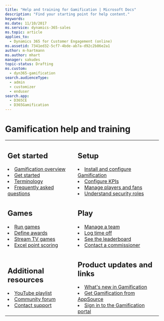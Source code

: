```yaml
---
title: "Help and training for Gamification | Microsoft Docs"
description: "Find your starting point for help content."
keywords: 
ms.date: 11/10/2017
ms.service: dynamics-365-sales
ms.topic: article
applies_to: 
  - Dynamics 365 for Customer Engagement (online)
ms.assetid: 7341ed32-5cf7-4bde-ab7a-d92c2b86e2a1
author: m-hartmann
ms.author: mhart
manager: sakudes
topic-status: Drafting
ms.custom: 
  - dyn365-gamification
search.audienceType: 
  - admin
  - customizer
  - enduser
search.app: 
  - D365CE
  - D365Gamification
---
```


# Gamification help and training

<table>
<tr>
<td>

<h2>Get started</h2>
<li><a href="increase-employee-productivity.md" data-raw-source="[Gamification overview](increase-employee-productivity.md)">Gamification overview</a></li>
<li><a href="get-started.md" data-raw-source="[Get started](get-started.md)">Get started</a></li>
<li><a href="glossary.md" data-raw-source="[Terminology](glossary.md)">Terminology</a></li>
<li><a href="frequently-asked-questions.md" data-raw-source="[Frequently asked questions](frequently-asked-questions.md)">Frequently asked questions</a></li>
</td>
<td>

<h2>Setup</h2>

<li><a href="manage-gamification-in-dynamics-365-online.md" data-raw-source="[Install and configure Gamification](manage-gamification-in-dynamics-365-online.md)">Install and configure Gamification</a></li>
<li><a href="configure-kpis.md" data-raw-source="[Configure KPIs](configure-kpis.md)">Configure KPIs</a></li>
<li><a href="manage-players-fans.md" data-raw-source="[Manage players and fans](manage-players-fans.md)">Manage players and fans</a></li>
<li><a href="understand-security-roles.md" data-raw-source="[Understand security roles](understand-security-roles.md)">Understand security roles</a></li>
</td>
</tr>
<tr>
<td>

<h2>Games</h2>

<li><a href="run-games.md" data-raw-source="[Run games](run-games.md)">Run games</a></li>
<li><a href="define-weekly-awards.md" data-raw-source="[Define awards](define-weekly-awards.md)">Define awards</a></li>
<li><a href="configure-view-tvs.md" data-raw-source="[Stream TV games](configure-view-tvs.md)">Stream TV games</a></li>
<li><a href="update-scores-using-excel-point-scoring.md" data-raw-source="[Excel point scoring](update-scores-using-excel-point-scoring.md)">Excel point scoring</a></li>
</td>
<td>

<h2>Play</h2>

<li><a href="manage-fantasy-team.md" data-raw-source="[Manage a team](manage-fantasy-team.md)">Manage a team</a></li>
<li><a href="log-time-off.md" data-raw-source="[Log time off](log-time-off.md)">Log time off</a></li>
<li><a href="view-leaderboard.md" data-raw-source="[See the leaderboard](view-leaderboard.md)">See the leaderboard</a></li>
<li><a href="contact-commissioner.md" data-raw-source="[Contact a commissioner](contact-commissioner.md)">Contact a commissioner</a></li>
</td>
</tr>
<tr>
<td>

<h2> Additional resources </h2>

<li><a href="https://go.microsoft.com/fwlink/p/?LinkId=825549" data-raw-source="[YouTube playlist](https://go.microsoft.com/fwlink/p/?LinkId=825549)">YouTube playlist</a></li>
<li><a href="https://go.microsoft.com/fwlink/p/?LinkId=825550" data-raw-source="[Community forum](https://go.microsoft.com/fwlink/p/?LinkId=825550)">Community forum</a></li>
<li><a href="https://go.microsoft.com/fwlink/p/?LinkId=394391" data-raw-source="[Contact support](https://go.microsoft.com/fwlink/p/?LinkId=394391)">Contact support</a></li>

</td>
<td>

<h2> Product updates and links </h2>

<li><a href="../gamification/release-notes.md" data-raw-source="[What&#39;s new in Gamification](../gamification/release-notes.md)">What&#39;s new in Gamification</a></li>
<li><a href="https://appsource.microsoft.com/en-us/product/dynamics-365/mscrm.f6d23ec7-255c-4bd8-8c99-dc041d5cb8b3" data-raw-source="[Get Gamification from AppSource](https://appsource.microsoft.com/en-us/product/dynamics-365/mscrm.f6d23ec7-255c-4bd8-8c99-dc041d5cb8b3)">Get Gamification from AppSource</a></li>
<li><a href="https://go.microsoft.com/fwlink/p/?linkid=830344" data-raw-source="[Sign in to the Gamification portal](https://go.microsoft.com/fwlink/p/?linkid=830344)">Sign in to the Gamification portal</a></li>
</td>
</tr>
</table>
